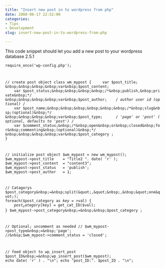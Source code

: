 ```yaml
---
title: "Insert new post in to wordpress from php"
date: 2008-06-17 22:52:00
categories:
- Tips
- Development
slug: insert-new-post-in-to-wordpress-from-php

---
```


This code snippet should let you add a new post to your wordpress database 2.5.1 

<code>require_once('wp-config.php');

//&nbsp;create&nbsp;post&nbsp;object
class&nbsp;wm_mypost&nbsp;{
&nbsp;&nbsp;&nbsp;&nbsp;var&nbsp;$post_title;
&nbsp;&nbsp;&nbsp;&nbsp;var&nbsp;$post_content;
&nbsp;&nbsp;&nbsp;&nbsp;var&nbsp;$post_status;&nbsp;&nbsp;&nbsp;&nbsp;/*&nbsp;publish,&nbsp;private&nbsp;*/
&nbsp;&nbsp;&nbsp;&nbsp;var&nbsp;$post_author;&nbsp;&nbsp;&nbsp;&nbsp;/*&nbsp;author&nbsp;user&nbsp;id&nbsp;(optional)&nbsp;*/
&nbsp;&nbsp;&nbsp;&nbsp;var&nbsp;$post_name;&nbsp;&nbsp;&nbsp;&nbsp;&nbsp;&nbsp;/*&nbsp;slug&nbsp;(optional)&nbsp;*/
&nbsp;&nbsp;&nbsp;&nbsp;var&nbsp;$post_type;&nbsp;&nbsp;&nbsp;&nbsp;&nbsp;&nbsp;/*&nbsp;'page'&nbsp;or&nbsp;'post'&nbsp;(optional,&nbsp;defaults&nbsp;to&nbsp;'post')&nbsp;*/
&nbsp;&nbsp;&nbsp;&nbsp;var&nbsp;$comment_status;&nbsp;/*&nbsp;open&nbsp;or&nbsp;closed&nbsp;for&nbsp;commenting&nbsp;(optional)&nbsp;*/
&nbsp;&nbsp;&nbsp;&nbsp;var&nbsp;$post_category&nbsp;;&nbsp;
}

//&nbsp;initialize&nbsp;post&nbsp;object
$wm_mypost&nbsp;=&nbsp;new&nbsp;wm_mypost();
$wm_mypost->post_title&nbsp;&nbsp;&nbsp;&nbsp;=&nbsp;&quot;Title2&nbsp;&quot;.&nbsp;date(&nbsp;'r'&nbsp;);
$wm_mypost->post_content&nbsp;&nbsp;=&nbsp;&quot;content3&quot;;
$wm_mypost->post_status&nbsp;&nbsp;&nbsp;=&nbsp;'publish';&nbsp;
$wm_mypost->post_author&nbsp;&nbsp;&nbsp;=&nbsp;1;

//&nbsp;Catagorys
$post_category&nbsp;=&nbsp;split(&quot;,&quot;&nbsp;,&nbsp;&quot;one&quot;);
foreach($post_category&nbsp;as&nbsp;$key=>$val)&nbsp;{
&nbsp;&nbsp;&nbsp;&nbsp;$post_category[$key]&nbsp;=&nbsp;get_cat_ID($val);
}
$wm_mypost->post_category&nbsp;=&nbsp;&nbsp;$post_category&nbsp;;&nbsp;

//&nbsp;Optional;&nbsp;uncomment&nbsp;as&nbsp;needed
//&nbsp;$wm_mypost->post_type&nbsp;=&nbsp;'page';
//&nbsp;$wm_mypost->comment_status&nbsp;=&nbsp;'closed';

//&nbsp;feed&nbsp;object&nbsp;to&nbsp;wp_insert_post
$post_ID&nbsp;=&nbsp;wp_insert_post($wm_mypost);
echo&nbsp;date(&nbsp;'r'&nbsp;)&nbsp;.&nbsp;&quot;\n&quot;;
echo&nbsp;&quot;post_ID:&quot;.&nbsp;$post_ID&nbsp;.&nbsp;&quot;\n&quot;;&nbsp;</code>
